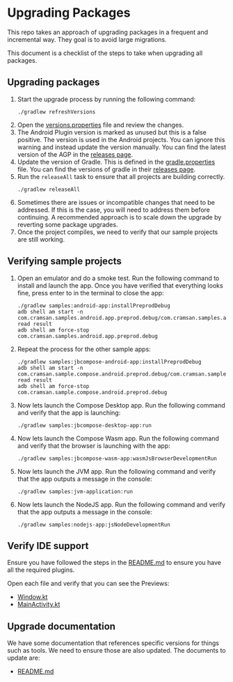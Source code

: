 # Upgrading Packages

This repo takes an approach of upgrading packages in a frequent and incremental way. They goal is to avoid large 
migrations.

This document is a checklist of the steps to take when upgrading all packages.

## Upgrading packages

1. Start the upgrade process by running the following command:
   ```shell
   ./gradlew refreshVersions
   ```
2. Open the [versions.properties](versions.properties) file and review the changes.
3. The Android Plugin version is marked as unused but this is a false positive. The version is used in the Android 
   projects. You can ignore this warning and instead update the version manually. You can find the latest version of 
   the AGP in the [releases page](https://developer.android.com/build/releases/gradle-plugin).
4. Update the version of Gradle. This is defined in the [gradle.properties](gradle/wrapper/gradle-wrapper.properties) file.
   You can find the versions of gradle in their [releases page](https://gradle.org/releases/).
5. Run the `releaseAll` task to ensure that all projects are building correctly.
   ```shell
   ./gradlew releaseAll
   ```
6. Sometimes there are issues or incompatible changes that need to be addressed. If this is the case, you will need to 
   address them before continuing. A recommended approach is to scale down the upgrade by reverting some package 
upgrades.
7. Once the project compiles, we need to verify that our sample projects are still working.

## Verifying sample projects

1. Open an emulator and do a smoke test. Run the following command to install and launch the app. Once you have verified
that everything looks fine, press enter to in the terminal to close the app:

   ```shell
   ./gradlew samples:android-app:installPreprodDebug
   adb shell am start -n com.cramsan.samples.android.app.preprod.debug/com.cramsan.samples.android.app.MainActivity
   read result
   adb shell am force-stop com.cramsan.samples.android.app.preprod.debug
   ```

2. Repeat the process for the other sample apps:

   ```shell
   ./gradlew samples:jbcompose-android-app:installPreprodDebug
   adb shell am start -n com.cramsan.sample.compose.android.preprod.debug/com.cramsan.sample.compose.android.MainActivity
   read result
   adb shell am force-stop  com.cramsan.sample.compose.android.preprod.debug
   ```

3. Now lets launch the Compose Desktop app. Run the following command and verify that the app is launching:

    ```shell
    ./gradlew samples:jbcompose-desktop-app:run
    ```

4. Now lets launch the Compose Wasm app. Run the following command and verify that the browser is launching with the app:

   ```shell
   ./gradlew samples:jbcompose-wasm-app:wasmJsBrowserDevelopmentRun
   ```

5. Now lets launch the JVM app. Run the following command and verify that the app outputs a message in the console:

   ```shell
   ./gradlew samples:jvm-application:run
   ```
6. Now lets launch the NodeJS app. Run the following command and verify that the app outputs a message in the console:

   ```shell
   ./gradlew samples:nodejs-app:jsNodeDevelopmentRun
   ```

## Verify IDE support

Ensure you have followed the steps in the [README.md](README.md) to ensure you have all the required plugins.

Open each file and verify that you can see the Previews:
- [Window.kt](samples/jbcompose-desktop-app/src/main/kotlin/com/cramsan/sample/compose/jvm/Window.kt)
- [MainActivity.kt](samples/jbcompose-android-app/src/androidMain/kotlin/com/cramsan/sample/compose/android/MainActivity.kt)

## Upgrade documentation

We have some documentation that references specific versions for things such as tools. We need to ensure those
are also updated. The documents to update are:
- [README.md](README.md)